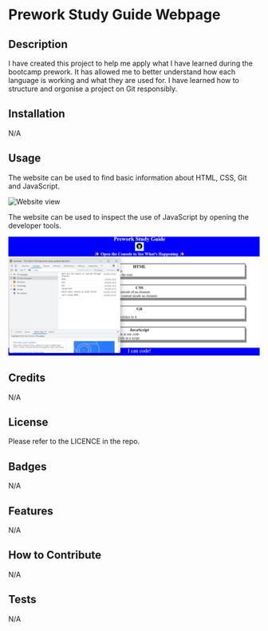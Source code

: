 # Prework Study Guide Webpage

## Description

I have created this project to help me apply what I have learned during the bootcamp prework. It has allowed me to better understand how each language is working and what they are used for. I have learned how to structure and orgonise a project on Git responsibly.

## Installation

N/A

## Usage

The website can be used to find basic information about HTML, CSS, Git and JavaScript.

![Website view](assets/images/screenshot.png)

The website can be used to inspect the use of JavaScript by opening the developer tools.

![Developer tools](assets/images/Screenshot2.png)

## Credits

N/A

## License

Please refer to the LICENCE in the repo.

## Badges

N/A

## Features

N/A

## How to Contribute

N/A

## Tests

N/A
